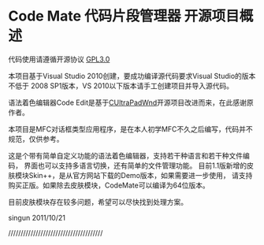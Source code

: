 Code Mate 代码片段管理器 开源项目概述
===================================

代码使用请遵循开源协议 [GPL3.0](https://github.com/singun-lxd/CodeMate/blob/master/LICENSE.txt)

本项目基于Visual Studio 2010创建，要成功编译源代码要求Visual Studio的版本不低于
2008 SP1版本，VS 2010以下版本请手工创建项目并导入源代码。

语法着色编辑器Code Edit是基于[CUltraPadWnd](https://www.codeproject.com/Articles/28619/CUltraPadWnd-A-Simple-Syntax-Coloring-Control-Base)开源项目改进而来，在此感谢原作者。

本项目是MFC对话框类型应用程序，是在本人初学MFC不久之后编写，代码并不规范，仅供参考。

这是个带有简单自定义功能的语法着色编辑器，支持若干种语言和若干种文件编码，
界面也可以支持多语言切换，还有简单的文件管理功能。
目前1.1版新增的皮肤模块Skin++，是从官方网站下载的Demo版本，如果需要进一步使用，
请支持购买正版。如果除去皮肤模块，CodeMate可以编译为64位版本。

目前皮肤模块存在较多问题，希望可以尽快找到处理方案。

singun
2011/10/21

//////////////////////////////////////
